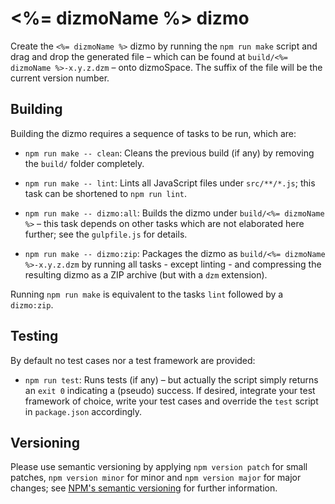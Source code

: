 # <%= dizmoName %> dizmo

Create the `<%= dizmoName %>` dizmo by running the `npm run make` script and drag and drop the generated file &ndash; which can be found at `build/<%= dizmoName %>-x.y.z.dzm` &ndash; onto dizmoSpace. The suffix of the file will be the current version number.

## Building

Building the dizmo requires a sequence of tasks to be run, which are:

* `npm run make -- clean`: Cleans the previous build (if any) by removing the `build/` folder completely.

* `npm run make -- lint`: Lints all JavaScript files under `src/**/*.js`; this task can be shortened to `npm run lint`.

* `npm run make -- dizmo:all`: Builds the dizmo under `build/<%= dizmoName %>` &ndash; this task depends on other tasks which are not elaborated here further; see the `gulpfile.js` for details.

* `npm run make -- dizmo:zip`: Packages the dizmo as `build/<%= dizmoName %>-x.y.z.dzm` by running all tasks - except linting - and compressing the resulting dizmo as a ZIP archive (but with a `dzm` extension).

Running `npm run make` is equivalent to the tasks `lint` followed by a `dizmo:zip`.

## Testing

By default no test cases nor a test framework are provided:

* `npm run test`: Runs tests (if any) &ndash; but actually the script simply returns an `exit 0` indicating a (pseudo) success. If desired, integrate your test framework of choice, write your test cases and override the `test` script in `package.json` accordingly.

## Versioning

Please use semantic versioning by applying `npm version patch` for small patches, `npm version minor` for minor and `npm version major` for major changes; see [NPM's semantic versioning](https://docs.npmjs.com/getting-started/semantic-versioning) for further information.
